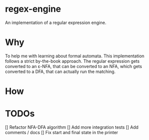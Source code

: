 # regex-engine
An implementation of a regular expression engine.

# Why
To help me with learning about formal automata.
This implementation follows a strict by-the-book approach.
The regular expression gets converted to an ε-NFA, that can be converted to an NFA, which gets
converted to a DFA, that can actually run the matching.

# How

# TODOs
[] Refactor NFA-DFA algorithm
[] Add more integration tests
[] Add comments / docs
[] Fix start and final state in the printer
